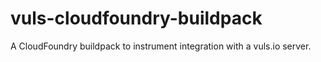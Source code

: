 # vuls-cloudfoundry-buildpack
A CloudFoundry buildpack to instrument integration with a vuls.io server.
